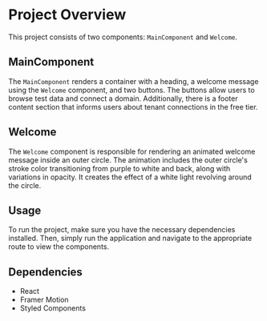 # Project Overview

This project consists of two components: `MainComponent` and `Welcome`. 

## MainComponent

The `MainComponent` renders a container with a heading, a welcome message using the `Welcome` component, and two buttons. The buttons allow users to browse test data and connect a domain. Additionally, there is a footer content section that informs users about tenant connections in the free tier.

## Welcome

The `Welcome` component is responsible for rendering an animated welcome message inside an outer circle. The animation includes the outer circle's stroke color transitioning from purple to white and back, along with variations in opacity. It creates the effect of a white light revolving around the circle.

## Usage

To run the project, make sure you have the necessary dependencies installed. Then, simply run the application and navigate to the appropriate route to view the components.

## Dependencies

- React
- Framer Motion
- Styled Components



